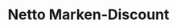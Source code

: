 ---
title: "Netto Marken-Discount"
url: /menden-sauerland/netto-marken-discount/
shop: Supermarkt
---